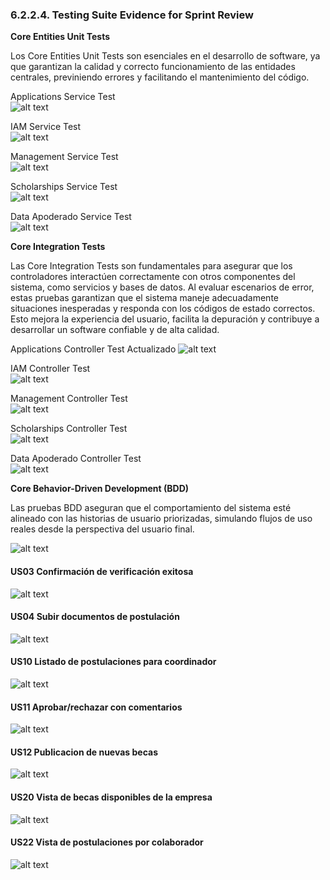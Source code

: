 ### 6.2.2.4. Testing Suite Evidence for Sprint Review

**Core Entities Unit Tests**

Los Core Entities Unit Tests son esenciales en el desarrollo de software, ya que garantizan la calidad y correcto funcionamiento de las entidades centrales, previniendo errores y facilitando el mantenimiento del código.

Applications Service Test  
![alt text](assets/tb2/applicationServiceTest.png)    

IAM Service Test  
![alt text](assets/tb2/iamServiceTest.png)    

Management Service Test  
![alt text](assets/tb2/managementServiceTest.png)    

Scholarships Service Test  
![alt text](assets/tf/scholarshipsServiceTest.png)    

Data Apoderado Service Test  
![alt text](assets/tf/dataApoderadoServiceTest.png)    

**Core Integration Tests**

Las Core Integration Tests son fundamentales para asegurar que los controladores interactúen correctamente con otros componentes del sistema, como servicios y bases de datos. Al evaluar escenarios de error, estas pruebas garantizan que el sistema maneje adecuadamente situaciones inesperadas y responda con los códigos de estado correctos. Esto mejora la experiencia del usuario, facilita la depuración y contribuye a desarrollar un software confiable y de alta calidad.

Applications Controller Test Actualizado
![alt text](assets/tf/applicationControllereTest.png)    

IAM Controller Test  
![alt text](assets/tb2/iamControllerTest.png)    

Management Controller Test  
![alt text](assets/tb2/managementControllerTest.png)    

Scholarships Controller Test  
![alt text](assets/tf/scholarshipsControllerTest.png)    

Data Apoderado Controller Test  
![alt text](assets/tf/dataApoderadoControllerTest.png)    

**Core Behavior-Driven Development (BDD)**

Las pruebas BDD aseguran que el comportamiento del sistema esté alineado con las historias de usuario priorizadas, simulando flujos de uso reales desde la perspectiva del usuario final.

![alt text](assets/tf/features.png)    

#### US03 Confirmación de verificación exitosa
![alt text](assets/tf/featureUs3.png)   

#### US04 Subir documentos de postulación
![alt text](assets/tf/featureUs4.png)   

#### US10 Listado de postulaciones para coordinador
![alt text](assets/tf/featureUs10.png)   

#### US11 Aprobar/rechazar con comentarios
![alt text](assets/tf/featureUs11.png)   

#### US12 Publicacion de nuevas becas
![alt text](assets/tf/featureUs12.png)

#### US20 Vista de becas disponibles de la empresa
![alt text](assets/tf/featureUs20.png)

#### US22 Vista de postulaciones por colaborador
![alt text](assets/tf/featureUs22.png)
